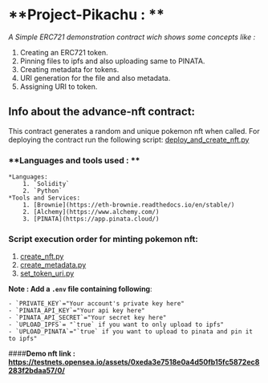 # **Project-Pikachu : **

_A Simple ERC721 demonstration contract wich shows some concepts like :_

1. Creating an ERC721 token.
2. Pinning files to ipfs and also uploading same to PINATA.
3. Creating metadata for tokens.
4. URI generation for the file and also metadata.
5. Assigning URI to token.

## **Info about the advance-nft contract:**

This contract generates a random and unique pokemon nft when called.
For deploying the contract run the following script:
[deploy_and_create_nft.py](./scripts/advanced_nft/deploy_and_create_nft.py)

### **Languages and tools used : **

    *Languages:
        1. `Solidity`
        2. `Python`
    *Tools and Services:
        1. [Brownie](https://eth-brownie.readthedocs.io/en/stable/)
        2. [Alchemy](https://www.alchemy.com/)
        3. [PINATA](https://app.pinata.cloud/)

### **Script execution order for minting pokemon nft:**

1. [create_nft.py](./scripts/advanced_nft/create_nft.py)
2. [create_metadata.py](./scripts/advanced_nft/create_metadata.py)
3. [set_token_uri.py](./scripts/advanced_nft/set_token_uri.py)

**Note : Add a `.env` file containing following**:

    - `PRIVATE_KEY`="Your account's private key here"
    - `PINATA_API_KEY`="Your api key here"
    - `PINATA_API_SECRET`="Your secret key here"
    - `UPLOAD_IPFS`= "`true` if you want to only upload to ipfs"
    - `UPLOAD_PINATA`="`true` if you want to upload to pinata and pin it to ipfs"

####**Demo nft link : https://testnets.opensea.io/assets/0xeda3e7518e0a4d50fb15fc5872ec8283f2bdaa57/0/**
